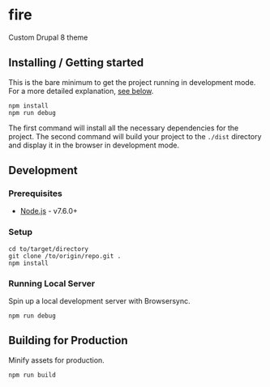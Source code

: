 # fire

Custom Drupal 8 theme

## Installing / Getting started

This is the bare minimum to get the project running in development mode. For a more detailed explanation, [see below](#development).

```shell
npm install
npm run debug
```

The first command will install all the necessary dependencies for the project. The second command will build your project to the `./dist` directory and display it in the browser in development mode.

## Development

### Prerequisites

* [Node.js](https://nodejs.org/en/) - v7.6.0+

### Setup

```shell
cd to/target/directory
git clone /to/origin/repo.git .
npm install
```

### Running Local Server

Spin up a local development server with Browsersync.

```shell
npm run debug
```

## Building for Production

Minify assets for production.

```shell
npm run build
```
